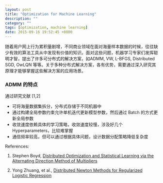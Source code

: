 ```yaml
---
layout: post
title: "Optimization for Machine Learning"
description: ""
category: ""
tags: [optimization, machine learning]
date: 2015-09-16 19:52:45 +0800
---
```


随着用户网上行为累积量剧增，不同商业领域在面对海量样本数据的时候，往往缺少有效的算法工具从中发现有价值的知识。面对这些问题，机器学习专家们发挥聪明才智，提出了许多可分布式的解决方案，如ADMM, VW, L-BFGS, Distributed SGD, OwLQN 等等。关于多种分布式解决方案，各有优势，需要通过深入研究其原理才能够掌握这些解决方案的应用场景。

### ADMM 的特点

通过研究文献 [1,2]

+ 可将海量数据集拆分，分布式存储于不同机器中
+ 通过构建全局参数约束允许单机迭代更新模型参数，然后通过 Batch 的方式更新全局参数
+ 收敛速度依赖具体的学习策略，收敛速度较慢，涉及好几个 Hyperparameters，比较难掌握
+ 通信频率较高，但可以通过根据具体问题，设计数据分配策略降低复杂度

References:

1. Stephen Boyd, [Distributed Optimization and Statistical Learning via the Alternating Direction Method of Multipliers](https://web.stanford.edu/~boyd/papers/pdf/admm_distr_stats.pdf)

2. Yong Zhuang, et al., [Distributed Newton Methods for Regularized Logistic Regression](https://www.csie.ntu.edu.tw/~cjlin/papers/mpi-liblinear/distributed_tron.pdf)
